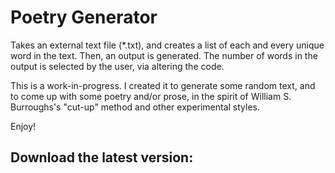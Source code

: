 # Poetry Generator
Takes an external text file (*.txt), and creates a list of each and every unique word in the text. Then, an output is generated. The number of words in the output is selected by the user, via altering the code.

This is a work-in-progress. I created it to generate some random text, and to come up with some poetry and/or prose, in the spirit of William S. Burroughs's "cut-up" method and other experimental styles.

Enjoy!

## Download the latest version:
